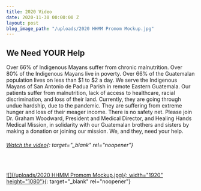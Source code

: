 ```yaml
---
title: 2020 Video
date: 2020-11-30 00:00:00 Z
layout: post
blog_image_path: "/uploads/2020 HHMM Promom Mockup.jpg"
---
```


## We Need YOUR Help

Over 66% of Indigenous Mayans suffer from chronic malnutrition. Over 80% of the Indigenous Mayans live in poverty. Over 66% of the Guatemalan population lives on less than $1 to $2 a day. We serve the Indigenous Mayans of San Antonio de Padua Parish in remote Eastern Guatemala. Our patients suffer from malnutrition, lack of access to healthcare, racial discrimination, and loss of their land. Currently, they are going through undue hardship, due to the pandemic. They are suffering from extreme hunger and loss of their meager income. There is no safety net. Please join Dr. Graham Woodward, President and Medical Director, and Healing Hands Medical Mission, in solidarity with our Guatemalan brothers and sisters by making a donation or joining our mission. We, and they, need your help.

###### [Watch the video](https://youtu.be/qymj4XtKZzk){: target="_blank" rel="noopener"}

&nbsp;

[![](/uploads/2020 HHMM Promom Mockup.jpg){: width="1920" height="1080"}](https://youtu.be/qymj4XtKZzk){: target="_blank" rel="noopener"}